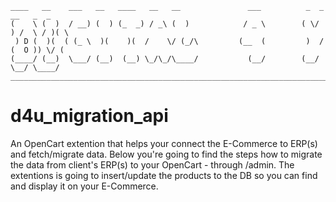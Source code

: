 ```
____   __    ___   __   ____   __   __               ___          _  _   __   _  _ 
(    \ (  )  / __) (  ) (_  _) / _\ (  )            / _ \        ( \/ ) /  \ / )( \
 ) D (  )(  ( (_ \  )(    )(  /    \/ (_/\         (__  (         )  / (  O )) \/ (
(____/ (__)  \___/ (__)  (__) \_/\_/\____/           (__/        (__/   \__/ \____/
___________________________________________________________________________________
```
                                                                                                                                                                                  
# d4u_migration_api #
An OpenCart extention that helps your connect the E-Commerce to ERP(s) and fetch/migrate data.
Below you're going to find the steps how to migrate the data from client's ERP(s) to your OpenCart -
through /admin. The extentions is going to insert/update the products to the DB so you can
find and display it on your E-Commerce.


